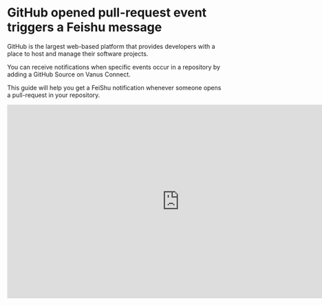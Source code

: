 # GitHub opened pull-request event triggers a Feishu message

GitHub is the largest web-based platform that provides developers with a place to host and manage their software projects.

You can receive notifications when specific events occur in a repository by adding a GitHub Source on Vanus Connect.

This guide will help you get a FeiShu notification whenever someone opens a pull-request in your repository.

<iframe width="800" height="450" src="https://www.youtube.com/embed/Ibz97RTJx14" title="YouTube video player" frameBorder="0" allowFullScreen={true} allow="accelerometer; autoplay; clipboard-write; encrypted-media; gyroscope; picture-in-picture; web-share"></iframe>
